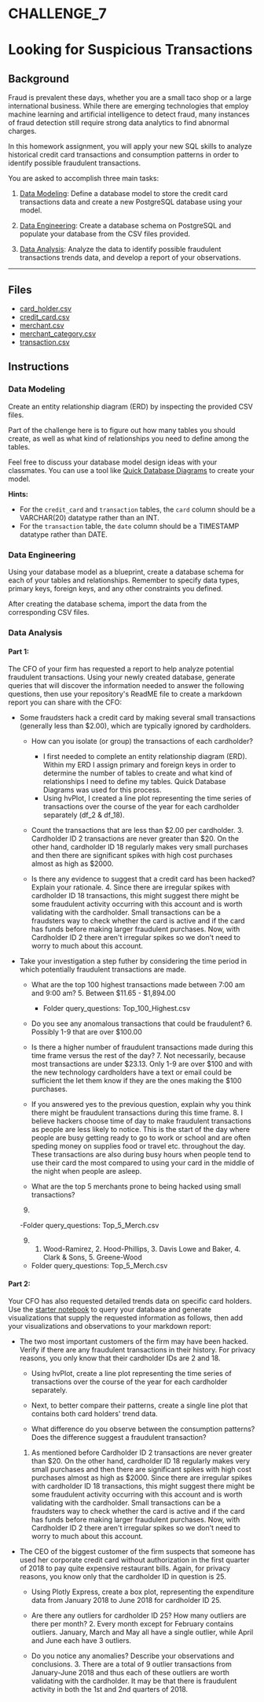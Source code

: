 # CHALLENGE_7
# Looking for Suspicious Transactions

## Background

Fraud is prevalent these days, whether you are a small taco shop or a large international business. While there are emerging technologies that employ machine learning and artificial intelligence to detect fraud, many instances of fraud detection still require strong data analytics to find abnormal charges.

In this homework assignment, you will apply your new SQL skills to analyze historical credit card transactions and consumption patterns in order to identify possible fraudulent transactions.

You are asked to accomplish three main tasks:

1. [Data Modeling](#Data-Modeling):
Define a database model to store the credit card transactions data and create a new PostgreSQL database using your model.

2. [Data Engineering](#Data-Engineering): Create a database schema on PostgreSQL and populate your  database from the CSV files provided.

3. [Data Analysis](#Data-Analysis): Analyze the data to identify possible fraudulent transactions trends data, and develop a report of your observations.

---

## Files

* [card_holder.csv](Data/card_holder.csv)
* [credit_card.csv](Data/credit_card.csv)
* [merchant.csv](Data/merchant.csv)
* [merchant_category.csv](Data/merchant_category.csv)
* [transaction.csv](Data/transaction.csv)

## Instructions

### Data Modeling

Create an entity relationship diagram (ERD) by inspecting the provided CSV files.

Part of the challenge here is to figure out how many tables you should create, as well as what kind of relationships you need to define among the tables.

Feel free to discuss your database model design ideas with your classmates. You can use a tool like [Quick Database Diagrams](https://www.quickdatabasediagrams.com) to create your model.

**Hints:** 

* For the `credit_card` and `transaction` tables, the `card` column should be a VARCHAR(20) datatype rather than an INT.
* For the `transaction` table, the `date` column should be a TIMESTAMP datatype rather than DATE.

### Data Engineering

Using your database model as a blueprint, create a database schema for each of your tables and relationships. Remember to specify data types, primary keys, foreign keys, and any other constraints you defined.

After creating the database schema, import the data from the corresponding CSV files.

### Data Analysis
#### Part 1:

The CFO of your firm has requested a report to help analyze potential fraudulent transactions. Using your newly created database, generate queries that will discover the information needed to answer the following questions, then use your repository's ReadME file to create a markdown report you can share with the CFO:

* Some fraudsters hack a credit card by making several small transactions (generally less than $2.00), which are typically ignored by cardholders. 

  * How can you isolate (or group) the transactions of each cardholder?
    * I first needed to complete an entity relationship diagram (ERD). Within my ERD I assign primary and foreign keys in order to determine the number of tables to create and what kind of relationships I need to define my tables. Quick Database Diagrams was used for this process. 
    * Using hvPlot, I created a line plot representing the time series of transactions over the course of the year for each cardholder separately (df_2 & df_18).

  * Count the transactions that are less than $2.00 per cardholder. 
    3. Cardholder ID 2 transactions are never greater than $20. On the other hand, cardholder ID 18 regularly makes very small purchases and then there are significant spikes with high cost purchases almost as high as $2000.

  * Is there any evidence to suggest that a credit card has been hacked? Explain your rationale.
    4. Since there are irregular spikes with cardholder ID 18 transactions, this might suggest there might be some fraudulent activity occurring with this account and is worth validating with the cardholder. Small transactions can be a fraudsters way to check whether the card is active and if the card has funds before making larger fraudulent purchases. Now, with Cardholder ID 2 there aren't irregular spikes so we don't need to worry to much about this account. 

* Take your investigation a step futher by considering the time period in which potentially fraudulent transactions are made. 

  * What are the top 100 highest transactions made between 7:00 am and 9:00 am?
    5. Between $11.65 - $1,894.00
    - Folder query_questions: Top_100_Highest.csv

  * Do you see any anomalous transactions that could be fraudulent?
    6. Possibly 1-9 that are over $100.00

  * Is there a higher number of fraudulent transactions made during this time frame versus the rest of the day?
    7. Not necessarily, because most transactions are under $23.13. Only 1-9 are over $100 and with the new technology cardholders have a text or email could be sufficient the let them know if they are the ones making the $100 purchases.

  * If you answered yes to the previous question, explain why you think there might be fraudulent transactions during this time frame.
    8.  I believe hackers choose time of day to make fraudulent transactions as people are less likely to notice. This is the start of the day where people are busy getting ready to go to work or school and are often speding money on supplies food or travel etc. throughout the day. These transactions are also during busy hours when people tend to use their card the most compared to using your card in the middle of the night when people are asleep. 

   * What are the top 5 merchants prone to being hacked using small transactions?
    9. 
    -Folder query_questions: Top_5_Merch.csv

    9. 1. Wood-Ramirez, 2. Hood-Phillips, 3. Davis Lowe and Baker, 4. Clark & Sons, 5. Greene-Wood
    - Folder query_questions: Top_5_Merch.csv

#### Part 2:

Your CFO has also requested detailed trends data on specific card holders. Use the [starter notebook](Starter_Files/challenge.ipynb) to query your database and generate visualizations that supply the requested information as follows, then add your visualizations and observations to your markdown report:      

* The two most important customers of the firm may have been hacked. Verify if there are any fraudulent transactions in their history. For privacy reasons, you only know that their cardholder IDs are 2 and 18.

  * Using hvPlot, create a line plot representing the time series of transactions over the course of the year for each cardholder separately. 
  
  * Next, to better compare their patterns, create a single line plot that contains both card holders' trend data.  

  * What difference do you observe between the consumption patterns? Does the difference suggest a fraudulent transaction? 
   1. As mentioned before Cardholder ID 2 transactions are never greater than $20. On the other hand, cardholder ID 18 regularly makes very small purchases and then there are significant spikes with high cost purchases almost as high as $2000. Since there are irregular spikes with cardholder ID 18 transactions, this might suggest there might be some fraudulent activity occurring with this account and is worth validating with the cardholder. Small transactions can be a fraudsters way to check whether the card is active and if the card has funds before making larger fraudulent purchases. Now, with Cardholder ID 2 there aren't irregular spikes so we don't need to worry to much about this account. 

* The CEO of the biggest customer of the firm suspects that someone has used her corporate credit card without authorization in the first quarter of 2018 to pay quite expensive restaurant bills. Again, for privacy reasons, you know only that the cardholder ID in question is 25.

  * Using Plotly Express, create a box plot, representing the expenditure data from January 2018 to June 2018 for cardholder ID 25.

  * Are there any outliers for cardholder ID 25? How many outliers are there per month?
    2. Every month except for February contains outliers. January, March and May all have a single outlier, while April and June each have 3 outliers.
  * Do you notice any anomalies? Describe your observations and conclusions.
    3. There are a total of 9 outlier transactions from January-June 2018 and thus each of these outliers are worth validating with the cardholder. It may be that there is fraudulent activity in both the 1st and 2nd quarters of 2018.